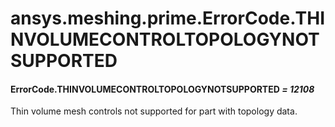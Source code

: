 <a id="ansys-meshing-prime-errorcode-thinvolumecontroltopologynotsupported"></a>

# ansys.meshing.prime.ErrorCode.THINVOLUMECONTROLTOPOLOGYNOTSUPPORTED

<a id="ansys.meshing.prime.ErrorCode.THINVOLUMECONTROLTOPOLOGYNOTSUPPORTED"></a>

#### ErrorCode.THINVOLUMECONTROLTOPOLOGYNOTSUPPORTED *= 12108*

Thin volume mesh controls not supported for part with topology data.

<!-- !! processed by numpydoc !! -->
